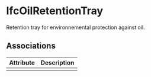 IfcOilRetentionTray
===================
Retention tray for environnemental protection against oil.


Associations
------------
| Attribute   | Description   |
|-------------|---------------|
|             |               |


